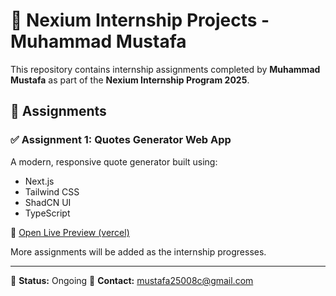 # 🚀 Nexium Internship Projects - Muhammad Mustafa

This repository contains internship assignments completed by **Muhammad Mustafa** as part of the **Nexium Internship Program 2025**.

## 📁 Assignments

### ✅ Assignment 1: Quotes Generator Web App  
A modern, responsive quote generator built using:
- Next.js
- Tailwind CSS
- ShadCN UI
- TypeScript

🔗 [Open Live Preview (vercel)](https://quotes-generator-wine-gamma.vercel.app/)

More assignments will be added as the internship progresses.

---

📅 **Status:** Ongoing
📧 **Contact:** mustafa25008c@gmail.com  